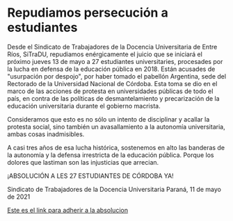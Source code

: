 # Repudiamos persecución a estudiantes


Desde el Sindicato de Trabajadores de la Docencia Universitaria de Entre Ríos,
SiTraDU, repudiamos enérgicamente el juicio que se iniciará el próximo jueves 13
de mayo a 27 estudiantes universitaries, procesades por la lucha en defensa de
la educación pública en 2018. Están acusades de \"usurpación por despojo\", por
haber tomado el pabellón Argentina, sede del Rectorado de la Universidad
Nacional de Córdoba. Esta toma se dio en el marco de las acciones de protesta en
universidades públicas de todo el país, en contra de las políticas de
desmantelamiento y precarización de la educación universitaria durante el
gobierno macrista.

Consideramos que esto es no sólo un intento de disciplinar y acallar la protesta
social, sino también un avasallamiento a la autonomía universitaria, ambas cosas
inadmisibles.

A casi tres años de esa lucha histórica, sostenemos en alto las banderas de la
autonomía y la defensa irrestricta de la educación pública. Porque los dolores
que lastiman son las injusticias que arrecian.
  
¡ABSOLUCIÓN A LES 27 ESTUDIANTES DE CÓRDOBA YA! 

Sindicato de Trabajadores de la Docencia Universitaria
Paraná, 11 de mayo de 2021

[Este es el link para adherir a la absolucion](https://docs.google.com/forms/d/e/1FAIpQLSeFo6VT2MQrWcw0MlpPIEwWLx0cYwtU_sYzAb9BuM3PqqydKQ/viewform)


